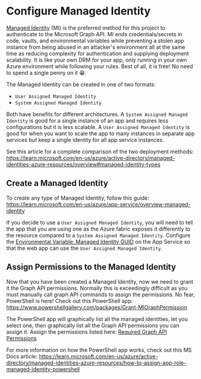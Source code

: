 # Configure Managed Identity

[Managed Identity](https://learn.microsoft.com/en-us/azure/active-directory/managed-identities-azure-resources/overview) (MI) is the preferred method for this project to authenticate to the Microsoft Graph API.
MI ends credentials/secrets in code, vaults, and environmental variables while preventing a stolen app instance from being abused in an attacker's environment all at the same time as reducing complexity for authentication and supplying deployment scalability.
It is like your own DRM for your app, only running in your own Azure environment while following your rules.
Best of all, it is free! No need to spend a single penny on it 😁.

The Managed Identity can be created in one of two formats:

- `User Assigned Managed Identity`
- `System Assigned Managed Identity`

Both have benefits for different architectures.
A `System Assigned Managed Identity` is good for a single instance of an app and requires less configurations but it is less scalable.
A `User Assigned Managed Identity` is good for when you want to scale the app to many instances in separate app services but keep a single identity for all app service instances.

See this article for a complete comparison of the two deployment methods:
<https://learn.microsoft.com/en-us/azure/active-directory/managed-identities-azure-resources/overview#managed-identity-types>

## Create a Managed Identity

To create any type of Managed Identity, follow this guide:
<https://learn.microsoft.com/en-us/azure/app-service/overview-managed-identity>

If you decide to use a `User Assigned Managed Identity`, you will need to tell the app that you are using one as the Azure fabric exposes it differently to the resource compared to a `System Assigned Managed Identity`.
Configure the [Environmental Variable: Managed Identity GUID](https://www.npmjs.com/package/@azure/identity#environment-variables) on the App Service so that the web app can use the `User Assigned Managed Identity`.

## Assign Permissions to the Managed Identity

Now that you have been created a Managed Identity, now we need to grant it the Graph API permissions.
Normally this is exceedingly difficult as you must manually call graph API commands to assign the permissions.
No fear, PowerShell is here! Check out this PowerShell app:
<https://www.powershellgallery.com/packages/Grant-MIGraphPermission>

The PowerShell app will graphically list all the managed identities, let you select one, then graphically list all the Graph API permissions you can assign it.
Assign the permissions listed here:
[Required Graph API Permissions](../../Getting-Started/Deployment/Required-Graph-API-Permissions.md)

For more information on how the PowerShell app works, check out this MS Docs article:
<https://learn.microsoft.com/en-us/azure/active-directory/managed-identities-azure-resources/how-to-assign-app-role-managed-identity-powershell>
